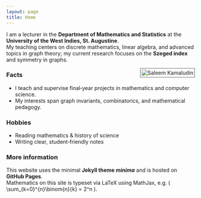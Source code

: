 ```yaml
---
layout: page
title: Home
---
```


I am a lecturer in the **Department of Mathematics and Statistics** at the **University of the West Indies, St. Augustine**.  
My teaching centers on discrete mathematics, linear algebra, and advanced topics in graph theory; my current research focuses on the **Szeged index** and symmetry in graphs.

<img src="{{ '/assets/img/profile.jpg' | relative_url }}" alt="Saleem Kamaludin" style="float:right; margin:0 0 1rem 1rem; max-width:220px; border:1px solid #555; padding:3px;">

### Facts
- I teach and supervise final‑year projects in mathematics and computer science.
- My interests span graph invariants, combinatorics, and mathematical pedagogy.

### Hobbies
- Reading mathematics & history of science  
- Writing clear, student‑friendly notes

### More information
This website uses the minimal **Jekyll theme _minima_** and is hosted on **GitHub Pages**.  
Mathematics on this site is typeset via LaTeX using MathJax, e.g.
\( \sum_{k=0}^{n}\binom{n}{k} = 2^n \).

